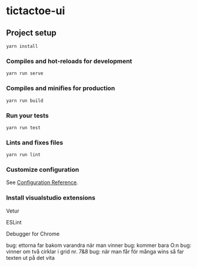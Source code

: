# tictactoe-ui

## Project setup
```
yarn install
```

### Compiles and hot-reloads for development
```
yarn run serve
```

### Compiles and minifies for production
```
yarn run build
```

### Run your tests
```
yarn run test
```

### Lints and fixes files
```
yarn run lint
```

### Customize configuration
See [Configuration Reference](https://cli.vuejs.org/config/).

### Install visualstudio extensions

 Vetur
 
 ESLint
 
 Debugger for Chrome






bug: ettorna far bakom varandra när man vinner
bug: kommer bara O:n
bug: vinner om två cirklar i grid nr. 7&8
bug: när man får för många wins så far texten ut på det vita
